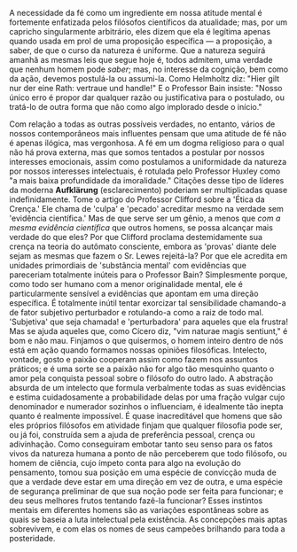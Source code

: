 A necessidade da fé como um ingrediente em nossa atitude mental é fortemente enfatizada pelos filósofos científicos da atualidade; mas, por um capricho singularmente arbitrário, eles dizem que ela é legítima apenas quando usada em prol de uma proposição específica — a proposição, a saber, de que o curso da natureza é uniforme. Que a natureza seguirá amanhã as mesmas leis que segue hoje é, todos admitem, uma verdade que nenhum homem pode _saber_; mas, no interesse da cognição, bem como da ação, devemos postulá-la ou assumi-la. Como Helmholtz diz: "Hier gilt nur der eine Rath: vertraue und handle!" E o Professor Bain insiste: "Nosso único erro é propor dar qualquer razão ou justificativa para o postulado, ou tratá-lo de outra forma que não como algo implorado desde o início."

Com relação a todas as outras possíveis verdades, no entanto, vários de nossos contemporâneos mais influentes pensam que uma atitude de fé não é apenas ilógica, mas vergonhosa. A fé em um dogma religioso para o qual não há prova externa, mas que somos tentados a postular por nossos interesses emocionais, assim como postulamos a uniformidade da natureza por nossos interesses intelectuais, é rotulada pelo Professor Huxley como "a mais baixa profundidade da imoralidade." Citações desse tipo de líderes da moderna **Aufklärung** (esclarecimento) poderiam ser multiplicadas quase indefinidamente. Tome o artigo do Professor Clifford sobre a 'Ética da Crença.' Ele chama de 'culpa' e 'pecado' acreditar mesmo na verdade sem 'evidência científica.' Mas de que serve ser um gênio, a menos que _com a mesma evidência científica_ que outros homens, se possa alcançar mais verdade do que eles? Por que Clifford proclama destemidamente sua crença na teoria do autômato consciente, embora as 'provas' diante dele sejam as mesmas que fazem o Sr. Lewes rejeitá-la? Por que ele acredita em unidades primordiais de 'substância mental' com evidências que pareceriam totalmente inúteis para o Professor Bain? Simplesmente porque, como todo ser humano com a menor originalidade mental, ele é particularmente sensível a evidências que apontam em uma direção específica. É totalmente inútil tentar exorcizar tal sensibilidade chamando-a de fator subjetivo perturbador e rotulando-a como a raiz de todo mal. 'Subjetiva' que seja chamada! e 'perturbadora' para aqueles que ela frustra! Mas se ajuda aqueles que, como Cícero diz, "vim naturae magis sentiunt," é bom e não mau. Finjamos o que quisermos, o homem inteiro dentro de nós está em ação quando formamos nossas opiniões filosóficas. Intelecto, vontade, gosto e paixão cooperam assim como fazem nos assuntos práticos; e é uma sorte se a paixão não for algo tão mesquinho quanto o amor pela conquista pessoal sobre o filósofo do outro lado. A abstração absurda de um intelecto que formula verbalmente todas as suas evidências e estima cuidadosamente a probabilidade delas por uma fração vulgar cujo denominador e numerador sozinhos o influenciam, é idealmente tão inepta quanto é realmente impossível. É quase inacreditável que homens que são eles próprios filósofos em atividade finjam que qualquer filosofia pode ser, ou já foi, construída sem a ajuda de preferência pessoal, crença ou adivinhação. Como conseguiram embotar tanto seu senso para os fatos vivos da natureza humana a ponto de não perceberem que todo filósofo, ou homem de ciência, cujo ímpeto conta para algo na evolução do pensamento, tomou sua posição em uma espécie de convicção muda de que a verdade deve estar em uma direção em vez de outra, e uma espécie de segurança preliminar de que sua noção pode ser feita para funcionar; e deu seus melhores frutos tentando fazê-la funcionar? Esses instintos mentais em diferentes homens são as variações espontâneas sobre as quais se baseia a luta intelectual pela existência. As concepções mais aptas sobrevivem, e com elas os nomes de seus campeões brilhando para toda a posteridade.